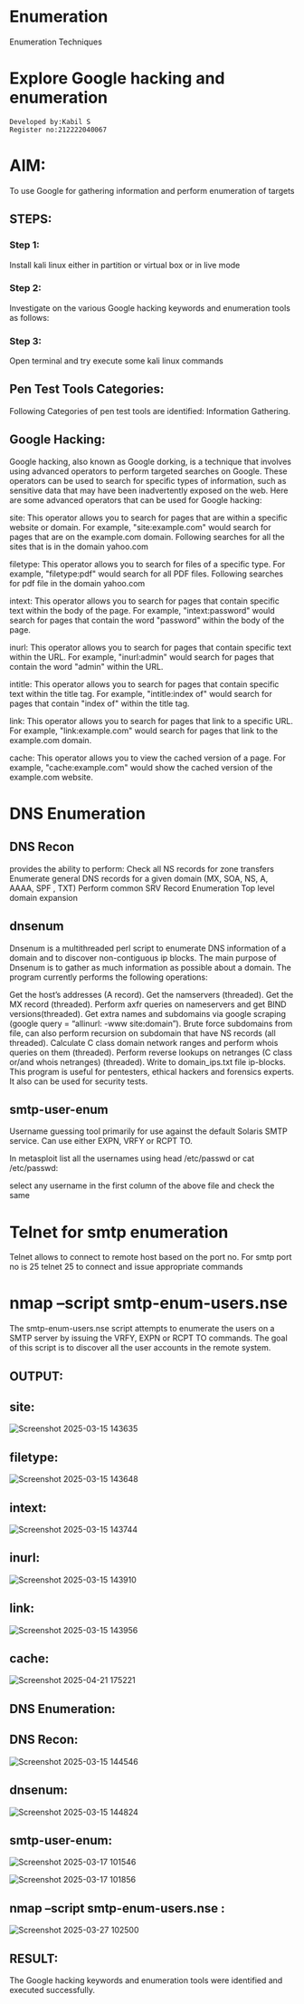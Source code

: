 # Enumeration
Enumeration Techniques

# Explore Google hacking and enumeration 
```
Developed by:Kabil S
Register no:212222040067
```
# AIM:

To use Google for gathering information and perform enumeration of targets

## STEPS:

### Step 1:

Install kali linux either in partition or virtual box or in live mode

### Step 2:

Investigate on the various Google hacking keywords and enumeration tools as follows:


### Step 3:
Open terminal and try execute some kali linux commands

## Pen Test Tools Categories:  

Following Categories of pen test tools are identified:
Information Gathering.

## Google Hacking:

Google hacking, also known as Google dorking, is a technique that involves using advanced operators to perform targeted searches on Google. These operators can be used to search for specific types of information, such as sensitive data that may have been inadvertently exposed on the web. Here are some advanced operators that can be used for Google hacking:

site: This operator allows you to search for pages that are within a specific website or domain. For example, "site:example.com" would search for pages that are on the example.com domain.
Following searches for all the sites that is in the domain yahoo.com

filetype: This operator allows you to search for files of a specific type. For example, "filetype:pdf" would search for all PDF files.
Following searches for pdf file in the domain yahoo.com



intext: This operator allows you to search for pages that contain specific text within the body of the page. For example, "intext:password" would search for pages that contain the word "password" within the body of the page.


inurl: This operator allows you to search for pages that contain specific text within the URL. For example, "inurl:admin" would search for pages that contain the word "admin" within the URL.

intitle: This operator allows you to search for pages that contain specific text within the title tag. For example, "intitle:index of" would search for pages that contain "index of" within the title tag.

link: This operator allows you to search for pages that link to a specific URL. For example, "link:example.com" would search for pages that link to the example.com domain.

cache: This operator allows you to view the cached version of a page. For example, "cache:example.com" would show the cached version of the example.com website.

 
# DNS Enumeration


## DNS Recon
provides the ability to perform:
Check all NS records for zone transfers
Enumerate general DNS records for a given domain (MX, SOA, NS, A, AAAA, SPF , TXT)
Perform common SRV Record Enumeration
Top level domain expansion








## dnsenum
Dnsenum is a multithreaded perl script to enumerate DNS information of a domain and to discover non-contiguous ip blocks. The main purpose of Dnsenum is to gather as much information as possible about a domain. The program currently performs the following operations:

Get the host’s addresses (A record).
Get the namservers (threaded).
Get the MX record (threaded).
Perform axfr queries on nameservers and get BIND versions(threaded).
Get extra names and subdomains via google scraping (google query = “allinurl: -www site:domain”).
Brute force subdomains from file, can also perform recursion on subdomain that have NS records (all threaded).
Calculate C class domain network ranges and perform whois queries on them (threaded).
Perform reverse lookups on netranges (C class or/and whois netranges) (threaded).
Write to domain_ips.txt file ip-blocks.
This program is useful for pentesters, ethical hackers and forensics experts. It also can be used for security tests.


## smtp-user-enum
Username guessing tool primarily for use against the default Solaris SMTP service. Can use either EXPN, VRFY or RCPT TO.


In metasploit list all the usernames using head /etc/passwd or cat /etc/passwd:

select any username in the first column of the above file and check the same


# Telnet for smtp enumeration
Telnet allows to connect to remote host based on the port no. For smtp port no is 25
telnet <host address> 25 to connect
and issue appropriate commands
  
 
  
  

# nmap –script smtp-enum-users.nse <hostname>

The smtp-enum-users.nse script attempts to enumerate the users on a SMTP server by issuing the VRFY, EXPN or RCPT TO commands. The goal of this script is to discover all the user accounts in the remote system.


## OUTPUT:
## site:

![Screenshot 2025-03-15 143635](https://github.com/user-attachments/assets/2e707bd7-8124-46d6-aa4b-19a7fa5436ef)






## filetype:
![Screenshot 2025-03-15 143648](https://github.com/user-attachments/assets/5a0d7a37-ad23-461e-a94e-a5b828899330)






## intext:

![Screenshot 2025-03-15 143744](https://github.com/user-attachments/assets/286a7ce2-52df-4fb4-b236-7b72c87a27c5)







## inurl:

![Screenshot 2025-03-15 143910](https://github.com/user-attachments/assets/dcc3b17a-22c7-4545-87bc-b203216cfdcd)



## link:


![Screenshot 2025-03-15 143956](https://github.com/user-attachments/assets/c5146682-7dcf-43ed-8b17-56872a27d940)



## cache:
![Screenshot 2025-04-21 175221](https://github.com/user-attachments/assets/b287126b-3636-4983-992d-8db8b18d3973)



## DNS Enumeration:
## DNS Recon:
![Screenshot 2025-03-15 144546](https://github.com/user-attachments/assets/937904c5-e8bd-4e32-ba95-67e5af409b82)




## dnsenum:

![Screenshot 2025-03-15 144824](https://github.com/user-attachments/assets/d33078cf-d0cd-467d-a374-f14f18bbd54c)



## smtp-user-enum:


![Screenshot 2025-03-17 101546](https://github.com/user-attachments/assets/bffd8939-d14d-482e-9e21-fbfa9fa44a0c)

![Screenshot 2025-03-17 101856](https://github.com/user-attachments/assets/82d6e0cf-cf94-4085-90fb-85b9b7687f7f)


## nmap –script smtp-enum-users.nse :
![Screenshot 2025-03-27 102500](https://github.com/user-attachments/assets/0bf0ae77-1027-4300-9fea-fe5cbf8e5ca1)




## RESULT:
The Google hacking keywords and enumeration tools were identified and executed successfully.

